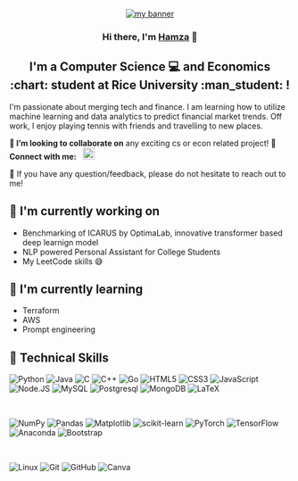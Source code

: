 <!--
**HamzaShili65/HamzaShili65** is a ✨ _special_ ✨ repository because its `README.md` (this file) appears on your GitHub profile.

Here are some ideas to get you started:

- 🔭 I’m currently working on ...
- 🌱 I’m currently learning ...
- 👯 I’m looking to collaborate on ...
- 🤔 I’m looking for help with ...
- 💬 Ask me about ...
- 📫 How to reach me: ...
- 😄 Pronouns: ...
- ⚡ Fun fact: ...
-->


<p align="center">
  <a href="https://hamzashili65.github.io/" target="_blank" rel="noreferrer"><img src="https://github.com/HamzaShili65/HamzaShili65/assets/98858609/68bb4e50-fb28-43cb-8e00-863e541c62c9" alt="my banner"></a>
</p>

<h3 align="center">
Hi there, I'm <a href="https://hamzashili65.github.io/" target="_blank" rel="noreferrer">Hamza</a> 👋
</h3>

<h2 align="center">
I'm a Computer Science 💻 and Economics :chart: student at Rice University :man_student: !
</h2> 

I'm passionate about merging tech and finance. I am learning how to utilize machine learning and data analytics to predict financial market trends. Off work, I enjoy playing tennis with friends and travelling to new places.

**👯 I’m looking to collaborate on** any exciting cs or econ related project!
**🤝 Connect with me:** &nbsp; <a href="https://www.linkedin.com/in/hamza-elmokhtar/"><img src="https://raw.githubusercontent.com/yushi1007/yushi1007/main/images/linkedin.svg" alt="Hamza ElMokhtar Shili | LinkedIn" width="21px"/></a>

💬 If you have any question/feedback, please do not hesitate to reach out to me!

## 🔭 I'm currently working on

- Benchmarking of ICARUS by OptimaLab, innovative transformer based deep learnign model
- NLP powered Personal Assistant for College Students
- My LeetCode skills :sweat_smile:

## 🌱 I'm currently learning

- Terraform 
- AWS
- Prompt engineering

## 💼 Technical Skills

![Python](https://img.shields.io/badge/python-3670A0?style=for-the-badge&logo=python&logoColor=ffdd54)
![Java](https://img.shields.io/badge/java-%23ED8B00.svg?style=for-the-badge&logo=openjdk&logoColor=white)
![C](https://img.shields.io/badge/c-%2300599C.svg?style=for-the-badge&logo=c&logoColor=white)
![C++](https://img.shields.io/badge/C%2B%2B-00599C?style=for-the-badge&logo=c%2B%2B&logoColor=white)
![Go](https://img.shields.io/badge/Go-00ADD8?style=for-the-badge&logo=go&logoColor=white)
![HTML5](https://img.shields.io/badge/html5-%23E34F26.svg?style=for-the-badge&logo=html5&logoColor=white)
![CSS3](https://img.shields.io/badge/css3-%231572B6.svg?style=for-the-badge&logo=css3&logoColor=white)
![JavaScript](https://img.shields.io/badge/javascript-%23323330.svg?style=for-the-badge&logo=javascript&logoColor=%23F7DF1E)
![Node.JS](https://img.shields.io/badge/Node.js-43853D?style=for-the-badge&logo=node.js&logoColor=white)
![MySQL](https://img.shields.io/badge/mysql-%2300f.svg?style=for-the-badge&logo=mysql&logoColor=white)
![Postgresql](https://img.shields.io/badge/PostgreSQL-316192?style=for-the-badge&logo=postgresql&logoColor=white)
![MongoDB](https://img.shields.io/badge/MongoDB-%234ea94b.svg?style=for-the-badge&logo=mongodb&logoColor=white)
![LaTeX](https://img.shields.io/badge/latex-%23008080.svg?style=for-the-badge&logo=latex&logoColor=white)


</br>

![NumPy](https://img.shields.io/badge/numpy-%23013243.svg?style=for-the-badge&logo=numpy&logoColor=white)
![Pandas](https://img.shields.io/badge/pandas-%23150458.svg?style=for-the-badge&logo=pandas&logoColor=white)
![Matplotlib](https://img.shields.io/badge/Matplotlib-%23ffffff.svg?style=for-the-badge&logo=Matplotlib&logoColor=black)
![scikit-learn](https://img.shields.io/badge/scikit--learn-%23F7931E.svg?style=for-the-badge&logo=scikit-learn&logoColor=white)
![PyTorch](https://img.shields.io/badge/PyTorch-%23EE4C2C.svg?style=for-the-badge&logo=PyTorch&logoColor=white)
![TensorFlow](https://img.shields.io/badge/TensorFlow-%23FF6F00.svg?style=for-the-badge&logo=TensorFlow&logoColor=white)
![Anaconda](https://img.shields.io/badge/Anaconda-%2344A833.svg?style=for-the-badge&logo=anaconda&logoColor=white)
![Bootstrap](https://img.shields.io/badge/bootstrap-%238511FA.svg?style=for-the-badge&logo=bootstrap&logoColor=white)

</br>

![Linux](https://img.shields.io/badge/Linux-FCC624?style=for-the-badge&logo=linux&logoColor=black)
![Git](https://img.shields.io/badge/git-%23F05033.svg?style=for-the-badge&logo=git&logoColor=white)
![GitHub](https://img.shields.io/badge/github-%23121011.svg?style=for-the-badge&logo=github&logoColor=white)
![Canva](https://img.shields.io/badge/Canva-%2300C4CC.svg?style=for-the-badge&logo=Canva&logoColor=white)




<!--## 📈 GitHub Stats 

 [![Anurag's github stats](https://github-readme-stats.vercel.app/api?username=HamzaShili65)](https://github.com/HamzaShili65)

[![Top Langs](https://github-readme-stats.vercel.app/api/top-langs/?username=HamzaShili65&layout=compact)](https://github.com/HamzaShili65)-->

